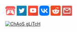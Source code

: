 [![Itchio](/Resources/itchio.png)](https://antoniomoder.itch.io)
[![Twitter](/Resources/twitter.png)](https://twitter.com/AntonioModer)
[![YouTube](/Resources/youtube.png)](https://youtube.com/@AntonioModer)
[![VK](/Resources/vk.png)](https://vk.com/antoniomodergamedev)
[![Reddit](/Resources/reddit.png)](https://www.reddit.com/user/AntonioModer)
[![Mail](/Resources/email.png)](mailto:mant.base@yandex.by)



[![ChAoS gLiTcH](https://github.com/AntonioModer/antoniomoder.github.io/assets/3039538/d7919c75-a235-457c-ac41-006b5ac4ea8e)]()
